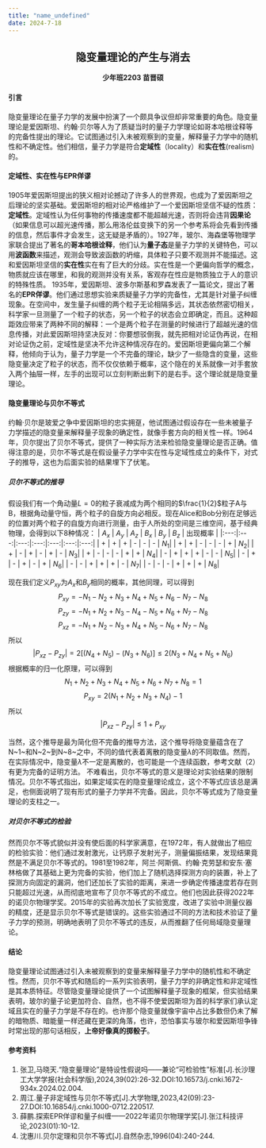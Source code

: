```yaml
---
title: "name_undefined"
date: 2024-7-18
---
```

## <center> 隐变量理论的产生与消去</center>
**<center>少年班2203 苗晋硕** </center>

#### 引言
隐变量理论在量子力学的发展中扮演了一个颇具争议但却非常重要的角色。隐变量理论是爱因斯坦、约翰·贝尔等人为了质疑当时的量子力学理论如哥本哈根诠释等的完备性提出的理论。它试图通过引入未被观察到的变量，解释量子力学中的随机性和不确定性。他们相信，量子力学是符合**定域性**（locality）和**实在性**(realism)的。
#### 定域性、实在性与EPR佯谬
1905年爱因斯坦提出的狭义相对论撼动了许多人的世界观，也成为了爱因斯坦之后理论的坚实基础。爱因斯坦的相对论严格维护了一个爱因斯坦坚信不疑的性质：**定域性**。定域性认为任何事物的传播速度都不能超越光速，否则将会违背**因果论**（如果信息可以超光速传播，那么用洛伦兹变换下的另一个参考系将会先看到传播的信息，然后事件才会发生，这无疑是矛盾的）。1927年，玻尔、海森堡等物理学家联合提出了著名的**哥本哈根诠释**，他们认为**量子态**是量子力学的关键特色，可以用**波函数**来描述，观测会导致波函数的坍缩，具体粒子只要不观测并不能描述。这和爱因斯坦坚信的**实在性**实在有了巨大的分歧。实在性是一个更偏向哲学的概念，物质就应该在哪里，和我的观测并没有关系，客观存在性应是物质独立于人的意识的特殊性质。
1935年，爱因斯坦、波多尔斯基和罗森发表了一篇论文，提出了著名的**EPR佯谬**。他们通过思想实验来质疑量子力学的完备性，尤其是针对量子纠缠现象。在空间中，发生量子纠缠的两个粒子无论相隔多远，其状态依然密切相关，科学家一旦测量了一个粒子的状态，另一个粒子的状态会立即确定，而且。这种超距效应带来了两种不同的解释：一个是两个粒子在测量的时候进行了超越光速的信息传播，对此爱因斯坦持坚决反对：你要想驳倒我，就先把相对论证伪再说，在相对论证伪之前，定域性是坚决不允许这种情况存在的。爱因斯坦更偏向第二个解释，他倾向于认为，量子力学是一个不完备的理论，缺少了一些隐含的变量，这些隐变量决定了粒子的状态，而不仅仅依赖于概率，这个隐在的关系就像一对手套放入两个抽屉一样，左手的出现可以立刻判断出剩下的是右手。这个理论就是隐变量理论。
#### 隐变量理论与贝尔不等式
约翰·贝尔是玻爱之争中爱因斯坦的忠实拥趸，他试图通过假设存在一些未被量子力学描述的隐变量来解释量子现象的确定性，就像手套方向的相关性一样。1964年，贝尔提出了贝尔不等式，提供了一种实际方法来检验隐变量理论是否正确。值得注意的是，贝尔不等式是在假设量子力学中实在性与定域性成立的条件下，对式子的推导，这也为后面实验的结果埋下了伏笔。

##### 贝尔不等式的推导
假设我们有一个角动量$L=0$的粒子衰减成为两个相同的$\frac{1}{2}$粒子A与B，根据角动量守恒，两个粒子的自旋方向必相反。现在Alice和Bob分别在足够远的位置对两个粒子的自旋方向进行测量，由于人所处的空间是三维空间，基于经典物理，会得到以下8种情况：
| $A_x$ | $A_y$ | $A_z$ | $B_x$ | $B_y$ | $B_z$ | 出现概率 |
|:---:|:---:|:---:|:---:|:---:|:---:|:---:|
| + | + | + | - | - | - | $N_1$|
| + | + | - | - | - | + | $N_2$|
| + | - | + | - | + | - | $N_3$|
| + | - | - | - | + | + | $N_4$|
| - | + | + | + | - | - | $N_5$|
| - | + | - | + | - | + | $N_6$|
| - | - | + | + | + | - | $N_7$|
| - | - | - | + | + | + | $N_8$|


现在我们定义$P_{xy}$为$A_x$和$B_y$相同的概率，其他同理，可以得到
$$P_{xy}=-N_1-N_2+N_3+N_4+N_5+N_6-N_7-N_8$$ $$P_{zy}=-N_1+N_2+N_3-N_4-N_5+N_6+N_7-N_8$$ $$P_{xz}=-N_1+N_2-N_3+N_4+N_5-N_6+N_7-N_8$$所以
$$|P_{xz}-P_{zy}|=2[(N_4+N_5)-(N_3+N_6)] \le 2(N_3+N_4+N_5+N_6)$$
根据概率的归一化原理，可以得到
$$N_1+N_2+N_3+N_4+N_5+N_6+N_7+N_8=1$$$$P_{xy}=2(N_1+N_2+N_3+N_4)-1$$
所以
$$|P_{xz}-P_{zy}| \le 1+P_{xy}$$

当然，这个推导是最为简化但不完备的推导方法，这个推导将隐变量蕴含在了N~1~和N~2~到N~8~之中，不同的值代表着离散的隐变量$\lambda$的不同取值。然而，在实际情况中，隐变量$\lambda$不一定是离散的，也可能是一个连续函数，参考文献（2）有更为完备的证明方法。
不难看出，贝尔不等式的意义是理论对实验结果的限制情况。贝尔不等式指出，如果定域实在的隐变量理论成立，这个不等式应该总是满足，也侧面说明了现有形式的量子力学并不完备。因此，贝尔不等式成为了隐变量理论的支柱之一。

##### 对贝尔不等式的检验
然而贝尔不等式貌似并没有使后面的科学家满意，在1972年，有人就做出了相应的检验实验：他们通过发射激光，让钙原子发射光子，测量偏振结果，发现结果竟然是不满足贝尔不等式的。1981至1982年，阿兰·阿斯佩、约翰·克劳瑟和安东·塞林格做了其基础上更为完备的实验，他们加上了随机选择探测方向的装置，补上了探测方向固定的漏洞，他们还加长了实验的距离，来进一步确定传播速度若存在则只能超过光速，从而彻底地宣布了贝尔不等式的不成立。他们也因此获得2022年的诺贝尔物理学奖。2015年的实验再次加长了实验宽度，改进了实验中测量仪器的精度，还是显示贝尔不等式是错误的。这些实验通过不同的方法和技术验证了量子力学的预测，明确地表明了贝尔不等式的违反，从而推翻了任何局域隐变量理论。

#### 结论

隐变量理论试图通过引入未被观察到的变量来解释量子力学中的随机性和不确定性。然而，贝尔不等式和随后的一系列实验表明，量子力学的非确定性和非定域性是其本质特征。尽管隐变量理论提供了一个试图解释量子现象的框架，但实验结果表明，玻尔的量子论更加符合、自然，也不得不使爱因斯坦为首的科学家们承认定域且实在的量子力学是不存在的。也许那个隐变量就像宇宙中占比多数但仍未了解的暗物质、暗能量一样还藏在更深的角落，也许，恐怕事实与玻尔和爱因斯坦争锋时常出现的那句话相反，**上帝好像真的掷骰子**。
#### 参考资料
1. 张卫,马晓天.“隐变量理论”是特设性假说吗——兼论“可检验性”标准[J].长沙理工大学学报(社会科学版),2024,39(02):26-32.DOI:10.16573/j.cnki.1672-934x.2024.02.004.
2. 周江.量子非定域性与贝尔不等式[J].大学物理,2023,42(09):23-27.DOI:10.16854/j.cnki.1000-0712.220517.
3. 薛鹏.探索EPR佯谬和量子纠缠——2022年诺贝尔物理学奖[J].张江科技评论,2023(01):10-12.
4. 沈惠川.贝尔定理和贝尔不等式[J].自然杂志,1996(04):240-244.
